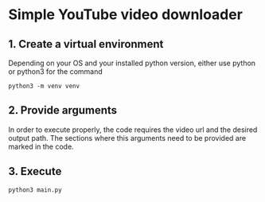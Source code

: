 # Simple YouTube video downloader

## 1. Create a virtual environment

Depending on your OS and your installed python version, either use python or python3 for the command

```
python3 -m venv venv
```

## 2. Provide arguments

In order to execute properly, the code requires the video url and the desired output path.
The sections where this arguments need to be provided are marked in the code.

## 3. Execute

```
python3 main.py
```
